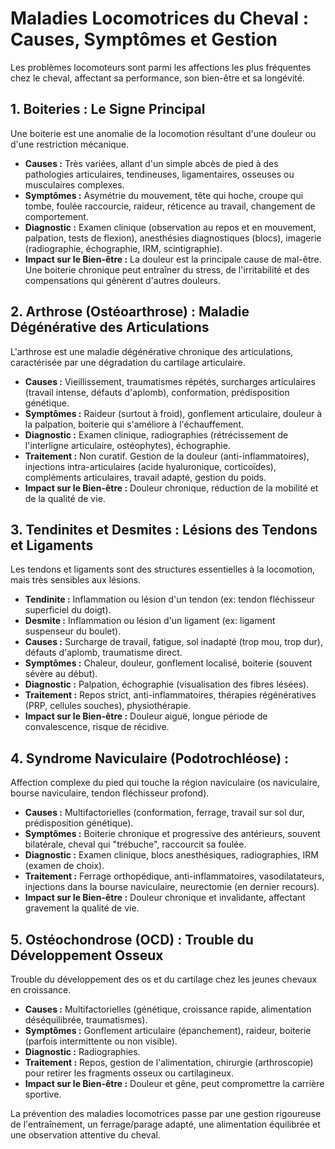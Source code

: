 # Maladies Locomotrices du Cheval : Causes, Symptômes et Gestion

Les problèmes locomoteurs sont parmi les affections les plus fréquentes chez le cheval, affectant sa performance, son bien-être et sa longévité.

## 1. Boiteries : Le Signe Principal

Une boiterie est une anomalie de la locomotion résultant d'une douleur ou d'une restriction mécanique.

*   **Causes :** Très variées, allant d'un simple abcès de pied à des pathologies articulaires, tendineuses, ligamentaires, osseuses ou musculaires complexes.
*   **Symptômes :** Asymétrie du mouvement, tête qui hoche, croupe qui tombe, foulée raccourcie, raideur, réticence au travail, changement de comportement.
*   **Diagnostic :** Examen clinique (observation au repos et en mouvement, palpation, tests de flexion), anesthésies diagnostiques (blocs), imagerie (radiographie, échographie, IRM, scintigraphie).
*   **Impact sur le Bien-être :** La douleur est la principale cause de mal-être. Une boiterie chronique peut entraîner du stress, de l'irritabilité et des compensations qui génèrent d'autres douleurs.

## 2. Arthrose (Ostéoarthrose) : Maladie Dégénérative des Articulations

L'arthrose est une maladie dégénérative chronique des articulations, caractérisée par une dégradation du cartilage articulaire.

*   **Causes :** Vieillissement, traumatismes répétés, surcharges articulaires (travail intense, défauts d'aplomb), conformation, prédisposition génétique.
*   **Symptômes :** Raideur (surtout à froid), gonflement articulaire, douleur à la palpation, boiterie qui s'améliore à l'échauffement.
*   **Diagnostic :** Examen clinique, radiographies (rétrécissement de l'interligne articulaire, ostéophytes), échographie.
*   **Traitement :** Non curatif. Gestion de la douleur (anti-inflammatoires), injections intra-articulaires (acide hyaluronique, corticoïdes), compléments articulaires, travail adapté, gestion du poids.
*   **Impact sur le Bien-être :** Douleur chronique, réduction de la mobilité et de la qualité de vie.

## 3. Tendinites et Desmites : Lésions des Tendons et Ligaments

Les tendons et ligaments sont des structures essentielles à la locomotion, mais très sensibles aux lésions.

*   **Tendinite :** Inflammation ou lésion d'un tendon (ex: tendon fléchisseur superficiel du doigt).
*   **Desmite :** Inflammation ou lésion d'un ligament (ex: ligament suspenseur du boulet).
*   **Causes :** Surcharge de travail, fatigue, sol inadapté (trop mou, trop dur), défauts d'aplomb, traumatisme direct.
*   **Symptômes :** Chaleur, douleur, gonflement localisé, boiterie (souvent sévère au début).
*   **Diagnostic :** Palpation, échographie (visualisation des fibres lésées).
*   **Traitement :** Repos strict, anti-inflammatoires, thérapies régénératives (PRP, cellules souches), physiothérapie.
*   **Impact sur le Bien-être :** Douleur aiguë, longue période de convalescence, risque de récidive.

## 4. Syndrome Naviculaire (Podotrochléose) :

Affection complexe du pied qui touche la région naviculaire (os naviculaire, bourse naviculaire, tendon fléchisseur profond).

*   **Causes :** Multifactorielles (conformation, ferrage, travail sur sol dur, prédisposition génétique).
*   **Symptômes :** Boiterie chronique et progressive des antérieurs, souvent bilatérale, cheval qui "trébuche", raccourcit sa foulée.
*   **Diagnostic :** Examen clinique, blocs anesthésiques, radiographies, IRM (examen de choix).
*   **Traitement :** Ferrage orthopédique, anti-inflammatoires, vasodilatateurs, injections dans la bourse naviculaire, neurectomie (en dernier recours).
*   **Impact sur le Bien-être :** Douleur chronique et invalidante, affectant gravement la qualité de vie.

## 5. Ostéochondrose (OCD) : Trouble du Développement Osseux

Trouble du développement des os et du cartilage chez les jeunes chevaux en croissance.

*   **Causes :** Multifactorielles (génétique, croissance rapide, alimentation déséquilibrée, traumatismes).
*   **Symptômes :** Gonflement articulaire (épanchement), raideur, boiterie (parfois intermittente ou non visible).
*   **Diagnostic :** Radiographies.
*   **Traitement :** Repos, gestion de l'alimentation, chirurgie (arthroscopie) pour retirer les fragments osseux ou cartilagineux.
*   **Impact sur le Bien-être :** Douleur et gêne, peut compromettre la carrière sportive.

La prévention des maladies locomotrices passe par une gestion rigoureuse de l'entraînement, un ferrage/parage adapté, une alimentation équilibrée et une observation attentive du cheval.
